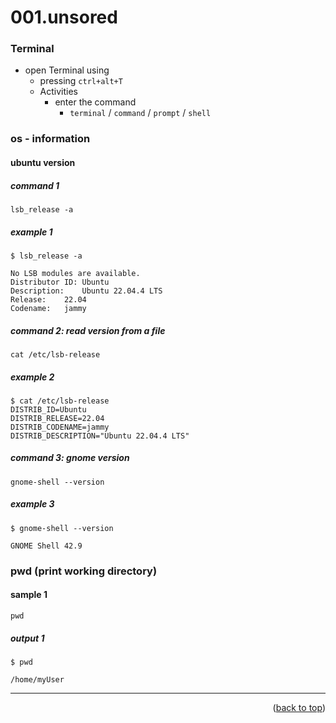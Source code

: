 <a name="topage"></a>

# 001.unsored

### Terminal

* open Terminal using
   * pressing `ctrl+alt+T`
   * Activities
       * enter the command
           *  `terminal` / `command` / `prompt` / `shell`


### os - information

#### ubuntu version

##### command 1

```
lsb_release -a
```

##### example 1

```
$ lsb_release -a

No LSB modules are available.
Distributor ID:	Ubuntu
Description:	Ubuntu 22.04.4 LTS
Release:	22.04
Codename:	jammy
```

##### command 2: read version from a file

```
cat /etc/lsb-release 
```

##### example 2

```
$ cat /etc/lsb-release 
DISTRIB_ID=Ubuntu
DISTRIB_RELEASE=22.04
DISTRIB_CODENAME=jammy
DISTRIB_DESCRIPTION="Ubuntu 22.04.4 LTS"
```

##### command 3: gnome version

```
gnome-shell --version
```

##### example 3
```
$ gnome-shell --version

GNOME Shell 42.9
```

### pwd (print working directory)

#### sample 1
```
pwd
```

##### output 1

```
$ pwd

/home/myUser
```


-----

<p align="right">(<a href="#topage">back to top</a>)</p>
<br/>
<br/>
